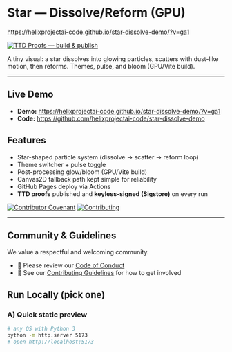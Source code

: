# Star — Dissolve/Reform (GPU)

https://helixprojectai-code.github.io/star-dissolve-demo/?v=ga1

[![TTD Proofs — build & publish](https://github.com/helixprojectai-code/star-dissolve-demo/actions/workflows/ttd-proofs.yml/badge.svg)](../../actions)

A tiny visual: a star dissolves into glowing particles, scatters with dust-like motion, then reforms. Themes, pulse, and bloom (GPU/Vite build).

---

## Live Demo
- **Demo:** https://helixprojectai-code.github.io/star-dissolve-demo/?v=ga1
- **Code:** https://github.com/helixprojectai-code/star-dissolve-demo

## Features
- Star-shaped particle system (dissolve → scatter → reform loop)
- Theme switcher + pulse toggle
- Post-processing glow/bloom (GPU/Vite build)
- Canvas2D fallback path kept simple for reliability
- GitHub Pages deploy via Actions
- **TTD proofs** published and **keyless-signed (Sigstore)** on every run


<!-- Project Badges -->
[![Contributor Covenant](https://img.shields.io/badge/Code%20of%20Conduct-Contributor%20Covenant-blue.svg)](./CODE_OF_CONDUCT.md)
[![Contributing](https://img.shields.io/badge/Contributing-Guidelines-brightgreen.svg)](./CONTRIBUTING.md)

---

## Community & Guidelines

We value a respectful and welcoming community.

- 📜 Please review our [Code of Conduct](./CODE_OF_CONDUCT.md)  
- 🤝 See our [Contributing Guidelines](./CONTRIBUTING.md) for how to get involved


## Run Locally (pick one)

### A) Quick static preview
```bash
# any OS with Python 3
python -m http.server 5173
# open http://localhost:5173


